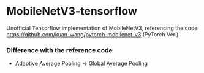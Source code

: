 # MobileNetV3-tensorflow
Unofficial Tensorflow implementation of MobileNetV3, referencing the code https://github.com/kuan-wang/pytorch-mobilenet-v3 (PyTorch Ver.)

### Difference with the reference code
- Adaptive Average Pooling -> Global Average Pooling
